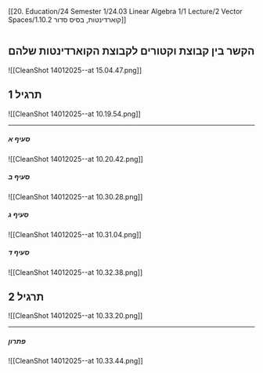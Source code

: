 [[20. Education/24 Semester 1/24.03 Linear Algebra 1/1 Lecture/2 Vector Spaces/1.10.2 קוארדינטות, בסיס סדור]]
```table-of-contents
```
## הקשר בין קבוצת וקטורים לקבוצת הקוארדינטות שלהם
![[CleanShot 14012025--at 15.04.47.png]]
## תרגיל 1
![[CleanShot 14012025--at 10.19.54.png]]
___
##### סעיף א
![[CleanShot 14012025--at 10.20.42.png]]
##### סעיף ב
![[CleanShot 14012025--at 10.30.28.png]]
##### סעיף ג
![[CleanShot 14012025--at 10.31.04.png]]
##### סעיף ד
![[CleanShot 14012025--at 10.32.38.png]]
## תרגיל 2
![[CleanShot 14012025--at 10.33.20.png]]
___
##### פתרון
![[CleanShot 14012025--at 10.33.44.png]]
